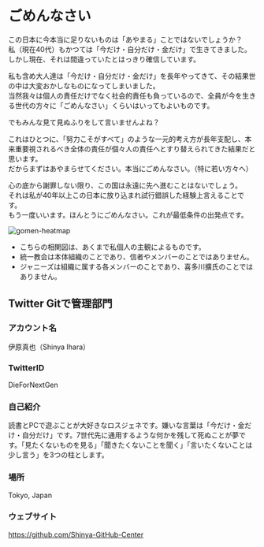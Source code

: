 # ごめんなさい
この日本に今本当に足りないものは「あやまる」ことではないでしょうか？  
私（現在40代）もかつては「今だけ・自分だけ・金だけ」で生きてきました。しかし現在、それは間違っていたとはっきり確信しています。

私も含め大人達は「今だけ・自分だけ・金だけ」を長年やってきて、その結果世の中は大変おかしなものになってしまいました。  
当然我々は個人の責任だけでなく社会的責任も負っているので、全員が今を生きる世代の方々に「ごめんなさい」くらいはいってもよいものです。

でもみんな見て見ぬふりをして言いませんよね？

これはひとつに、「努力こそがすべて」のような一元的考え方が長年支配し、本来重要視されるべき全体の責任が個々人の責任へとすり替えられてきた結果だと思います。  
だからまずはあやまらせてください。本当にごめんなさい。（特に若い方々へ）

心の底から謝罪しない限り、この国は永遠に先へ進むことはないでしょう。  
それは私が40年以上この日本に放り込まれ試行錯誤した経験上言えることです。  
もう一度いいます。ほんとうにごめんなさい。これが最低条件の出発点です。

![gomen-heatmap](https://github.com/Shinya-GitHub-Center/Twitter-DieForNextGen/assets/129726604/17be6ff6-2372-43f1-86a5-d85d0f1b9354)

* こちらの相関図は、あくまで私個人の主観によるものです。
* 統一教会は本体組織のことであり、信者やメンバーのことではありません。
* ジャニーズは組織に属する各メンバーのことであり、喜多川擴氏のことではありません。

## Twitter Gitで管理部門
### アカウント名
伊原真也（Shinya Ihara）

### TwitterID
DieForNextGen

### 自己紹介
読書とPCで遊ぶことが大好きなロスジェネです。嫌いな言葉は「今だけ・金だけ・自分だけ」です。7世代先に通用するような何かを残して死ぬことが夢です。「見たくないものを見る」「聞きたくないことを聞く」「言いたくないことは少し言う」を3つの柱とします。

### 場所
Tokyo, Japan

### ウェブサイト
https://github.com/Shinya-GitHub-Center
